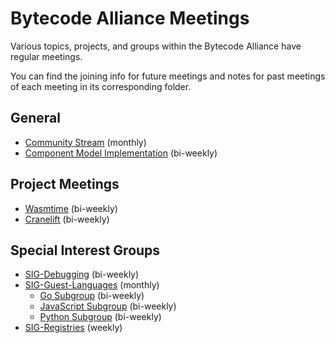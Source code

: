 # Bytecode Alliance Meetings

Various topics, projects, and groups within the Bytecode Alliance have regular meetings.

You can find the joining info for future meetings and notes for past meetings of each meeting in its corresponding folder.

## General
* [Community Stream](./community) (monthly)
* [Component Model Implementation](./component-model) (bi-weekly)

## Project Meetings
* [Wasmtime](./wasmtime) (bi-weekly)
* [Cranelift](./cranelift) (bi-weekly)

## Special Interest Groups
* [SIG-Debugging](./SIG-Debugging) (bi-weekly)
* [SIG-Guest-Languages](./SIG-Guest-Languages) (monthly)
  * [Go Subgroup](./SIG-Guest-Languages/Go) (bi-weekly)
  * [JavaScript Subgroup](./SIG-Guest-Languages/JavaScript) (bi-weekly)
  * [Python Subgroup](./SIG-Guest-Languages/Python) (bi-weekly)
* [SIG-Registries](./sig-registries) (weekly)
